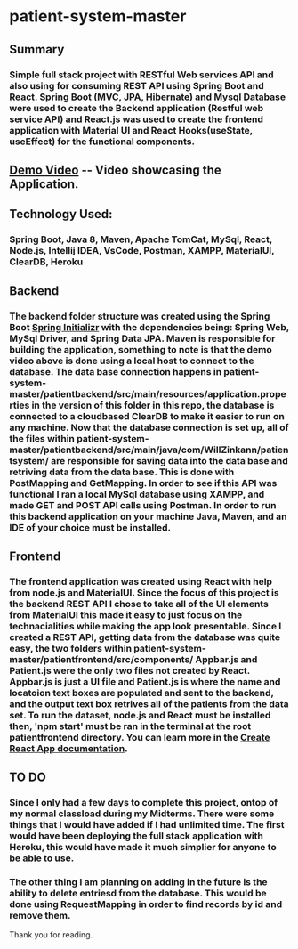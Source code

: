 # patient-system-master
## Summary
### Simple full stack project with RESTful Web services API and also using for consuming REST API using Spring Boot and React. Spring Boot (MVC, JPA, Hibernate) and Mysql Database were used to create the Backend application (Restful web service API) and React.js was used to create the frontend application with Material UI and React Hooks(useState, useEffect) for the functional components.
## [Demo Video](https://youtu.be/hL0TMtTsIB8) -- Video showcasing the Application.
## Technology Used:
### Spring Boot, Java 8, Maven, Apache TomCat, MySql, React, Node.js, Intellij IDEA, VsCode, Postman, XAMPP, MaterialUI, ClearDB, Heroku
## Backend
### The backend folder structure was created using the Spring Boot [Spring Initializr](https://start.spring.io/) with the dependencies being: Spring Web, MySql Driver, and Spring Data JPA. Maven is responsible for building the application, something to note is that the demo video above is done using a local host to connect to the database. The data base connection happens in patient-system-master/patientbackend/src/main/resources/application.properties in the version of this folder in this repo, the database is connected to a cloudbased ClearDB to make it easier to run on any machine. Now that the database connection is set up, all of the files within patient-system-master/patientbackend/src/main/java/com/WillZinkann/patientsystem/ are responsible for saving data into the data base and retriving data from the data base. This is done with PostMapping and GetMapping. In order to see if this API was functional I ran a local MySql database using XAMPP, and made GET and POST API calls using Postman. In order to run this backend application on your machine Java, Maven, and an IDE of your choice must be installed.
## Frontend
### The frontend application was created using React with help from node.js and MaterialUI. Since the focus of this project is the backend REST API I chose to take all of the UI elements from MaterialUI this made it easy to just focus on the technacialities while making the app look presentable. Since I created a REST API, getting data from the database was quite easy, the two folders within patient-system-master/patientfrontend/src/components/ Appbar.js and Patient.js were the only two files not created by React. Appbar.js is just a UI file and Patient.js is where the name and locatoion text boxes are populated and sent to the backend, and the output text box retrives all of the patients from the data set. To run the dataset, node.js and React must be installed then, 'npm start' must be ran in the terminal at the root patientfrontend directory. You can learn more in the [Create React App documentation](https://create-react-app.dev/docs/getting-started/).
## TO DO
### Since I only had a few days to complete this project, ontop of my normal classload during my Midterms. There were some things that I would have added if I had unlimited time. The first would have been deploying the full stack application with Heroku, this would have made it much simplier for anyone to be able to use.
### The other thing I am planning on adding in the future is the ability to delete entriesd from the database. This would be done using RequestMapping in order to find records by id and remove them.
Thank you for reading.

